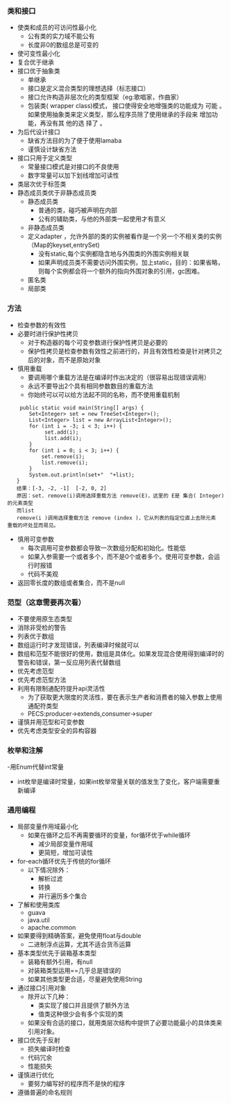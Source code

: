### 类和接口
- 使类和成员的可访问性最小化
  - 公有类的实力域不能公有
  - 长度非0的数组总是可变的
- 使可变性最小化
- 复合优于继承
- 接口优于抽象类
  - 单继承
  - 接口是定义混合类型的理想选择（标志接口）
  - 接口允许构造非层次化的类型框架（eg:歌唱家，作曲家）
  - 包装类( wrapper class)模式， 接口使得安全地增强类的功能成为
可能 。 如果使用抽象类来定义类型，那么程序员除了使用继承的手段来
增加功能，再没有其 他的选 择了 。 
- 为后代设计接口
  - 缺省方法目的为了便于使用lamaba
  - 谨慎设计缺省方法
 - 接口只用于定义类型
    - 常量接口模式是对接口的不良使用
    - 数字常量可以加下划线增加可读性
- 类层次优于标签类
- 静态成员类优于非静态成员类
  - 静态成员类
    - 普通的类，碰巧被声明在内部
    - 公有的辅助类，与他的外部类一起使用才有意义
  - 非静态成员类
  - 定义adapter ，允许外部的类的实例被看作是一个另一个不相关类的实例（Map的keyset,entrySet)
    - 没有static,每个实例都隐含地与外围类的外围实例相关联
    - 如果声明成员类不需要访问外围实例，加上static，目的：如果省略，则每个实例都会将一个额外的指向外围对象的引用，gc困难。
  - 匿名类
  - 局部类
### 方法
- 检查参数的有效性
- 必要时进行保护性拷贝
  - 对于构造器的每个可变参数进行保护性拷贝是必要的
  - 保护性拷贝是检查参数有效性之前进行的，并且有效性检查是针对拷贝之后的对象，而不是原始对象
- 慎用重载
  - 要调用哪个重载方法是在编译时作出决定的（很容易出现错误调用）
  - 永远不要导出2个具有相同参数数目的重载方法
  - 你始终可以可以给方法起不同的名称，而不使用重载机制
 ```
     public static void main(String[] args) {
        Set<Integer> set = new TreeSet<Integer>();
        List<Integer> list = new ArrayList<Integer>();
        for (int i = -3; i < 3; i++) {
             set.add(i);
             list.add(i);
        }
        for (int i = 0; i < 3; i++) {
            set.remove(i);
            list.remove(i);
        }
        System.out.println(set+"  "+list);
    }
    结果：[-3, -2, -1]  [-2, 0, 2]
    原因：set. remove(i)调用选择重载方法 remove(E)，这里的 E是 集合( Integer)的元素类型
    而list
    remove(i )调用选择重载方法 remove (index )，它从列表的指定位直上去除元素 
重载的坏处显而易见。
 ```
 
 - 慎用可变参数
   - 每次调用可变参数都会导致一次数组分配和初始化。性能低
   - 如果入参需要一个或者多个，而不是0个或者多个。使用可变参数，会运行时报错
   - 代码不美观
 - 返回零长度的数组或者集合，而不是null
 ### 范型（这章需要再次看）
 - 不要使用原生态类型
 - 消除非受检的警告
 - 列表优于数组
  - 数组运行时才发现错误，列表编译时候就可以
  - 数组和范型不能很好的使用，数组是具体化。如果发现混合使用得到编译时的警告和错误，第一反应用列表代替数组
 - 优先考虑范型
 - 优先考虑范型方法
 - 利用有限制通配符提升api灵活性
   - 为了获取更大限度的灵活性，要在表示生产者和消费者的输入参数上使用通配符类型
   - PECS:producer->extends,consumer->super
 - 谨慎并用范型和可变参数
 - 优先考虑类型安全的异构容器
 ### 枚举和注解
 -用Enum代替int常量
  - int枚举是编译时常量，如果int枚举常量关联的值发生了变化，客户端需要重新编译
 ### 通用编程
- 局部变量作用域最小化
  - 如果在循环之后不再需要循环的变量，for循环优于while循环
    - 减少局部变量作用域
    - 更简短，增加可读性
- for-each循环优先于传统的for循环
  - 以下情况除外：
    - 解析过滤
    - 转换
    - 并行遍历多个集合
- 了解和使用类库
  - guava
  - java.util
  - apache.common
- 如果要得到精确答案，避免使用float与double
  - 二进制浮点运算，尤其不适合货币运算
- 基本类型优先于装箱基本类型
  - 装箱有额外引用，有null
  - 对装箱类型运用==几乎总是错误的
   - 如果其他类型更合适，尽量避免使用String
 - 通过接口引用对象
   - 除开以下几种：
      - 类实现了接口并且提供了额外方法
      - 值类这种很少会有多个实现的类
   - 如果没有合适的接口，就用类层次结构中提供了必要功能最小的具体类来引用对象。
- 接口优先于反射
  - 损失编译时检查
  - 代码冗余
  - 性能损失
- 谨慎进行优化
  - 要努力编写好的程序而不是快的程序
- 遵循普遍的命名规则
